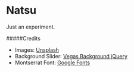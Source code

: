 Natsu
=====

Just an experiment.

#####Credits
- Images: [Unsplash](http://unsplash.com/)
- Background Slider: [Vegas Background jQuery](http://vegas.jaysalvat.com/)
- Montserrat Font: [Google Fonts](https://www.google.com/fonts)
